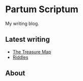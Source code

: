 # Partum Scriptum

My writing blog.

## Latest writing

* [The Treasure Map](20210926-treasure-map.md)
* [Riddles](20210926-riddles.md)

## About

